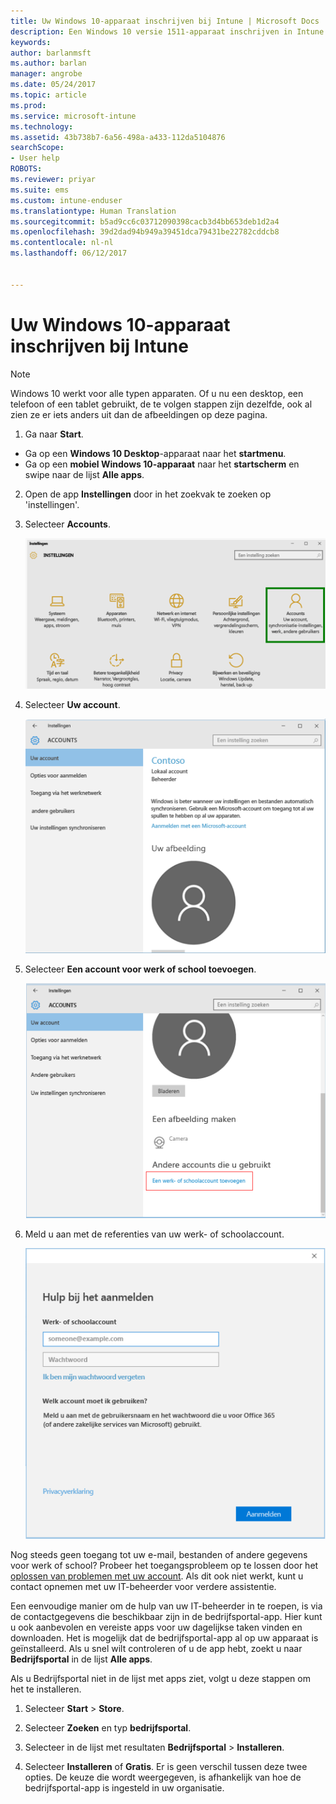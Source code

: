 ```yaml
---
title: Uw Windows 10-apparaat inschrijven bij Intune | Microsoft Docs
description: Een Windows 10 versie 1511-apparaat inschrijven in Intune
keywords: 
author: barlanmsft
ms.author: barlan
manager: angrobe
ms.date: 05/24/2017
ms.topic: article
ms.prod: 
ms.service: microsoft-intune
ms.technology: 
ms.assetid: 43b738b7-6a56-498a-a433-112da5104876
searchScope:
- User help
ROBOTS: 
ms.reviewer: priyar
ms.suite: ems
ms.custom: intune-enduser
ms.translationtype: Human Translation
ms.sourcegitcommit: b5ad9cc6c03712090398cacb3d4bb653deb1d2a4
ms.openlocfilehash: 39d2dad94b949a39451dca79431be22782cddcb8
ms.contentlocale: nl-nl
ms.lasthandoff: 06/12/2017


---
```


# <a name="enroll-your-windows-10-device-in-intune"></a>Uw Windows 10-apparaat inschrijven bij Intune

  > [!NOTE]
  > Windows 10 werkt voor alle typen apparaten. Of u nu een desktop, een telefoon of een tablet gebruikt, de te volgen stappen zijn dezelfde, ook al zien ze er iets anders uit dan de afbeeldingen op deze pagina.

1.  Ga naar **Start**.

  - Ga op een **Windows 10 Desktop**-apparaat naar het **startmenu**.
  - Ga op een **mobiel Windows 10-apparaat** naar het **startscherm** en swipe naar de lijst **Alle apps**.

2. Open de app **Instellingen** door in het zoekvak te zoeken op 'instellingen'.

3. Selecteer **Accounts**.

    ![Ga naar Instellingen en Accounts](./media/W10-enroll-1-settings-accounts.png)

4. Selecteer **Uw account**.

    ![Selecteer uw account](./media/W10-enroll-2-accounts-your-account.png)

5. Selecteer **Een account voor werk of school toevoegen**.

    ![Selecteer een account voor werk of school toevoegen](./media/w10-enroll-3-add-work-school-acct.png)

6. Meld u aan met de referenties van uw werk- of schoolaccount.

    ![Hier](./media/W10-enroll-4-sign-in.png)

Nog steeds geen toegang tot uw e-mail, bestanden of andere gegevens voor werk of school? Probeer het toegangsprobleem op te lossen door het [oplossen van problemen met uw account](troubleshoot-your-windows-10-device-windows.md#troubleshooting-steps-to-follow-if-you-see-your-account). Als dit ook niet werkt, kunt u contact opnemen met uw IT-beheerder voor verdere assistentie.

Een eenvoudige manier om de hulp van uw IT-beheerder in te roepen, is via de contactgegevens die beschikbaar zijn in de bedrijfsportal-app. Hier kunt u ook aanbevolen en vereiste apps voor uw dagelijkse taken vinden en downloaden. Het is mogelijk dat de bedrijfsportal-app al op uw apparaat is geïnstalleerd. Als u snel wilt controleren of u de app hebt, zoekt u naar __Bedrijfsportal__ in de lijst __Alle apps__.

Als u Bedrijfsportal niet in de lijst met apps ziet, volgt u deze stappen om het te installeren.

1. Selecteer **Start** > **Store**.

2. Selecteer **Zoeken** en typ **bedrijfsportal**.

3. Selecteer in de lijst met resultaten **Bedrijfsportal** > **Installeren**.

4. Selecteer **Installeren** of **Gratis**. Er is geen verschil tussen deze twee opties. De keuze die wordt weergegeven, is afhankelijk van hoe de bedrijfsportal-app is ingesteld in uw organisatie.


